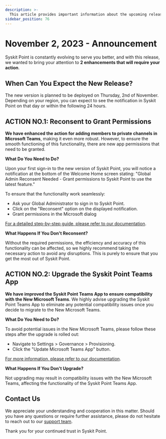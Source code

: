 ```yaml
---
description: >-
  This article provides important information about the upcoming release of Syskit Point Cloud.
sidebar_position: 76
---
```


# November 2, 2023 - Announcement

Syskit Point is constantly evolving to serve you better, and with this release, we wanted to bring your attention to **2 enhancements that will require your action**. 

 
## When Can You Expect the New Release? 
The new version is planned to be deployed on Thursday, 2nd of November. Depending on your region, you can expect to see the notification in Syskit Point on that day or within the following 24 hours. 

## ACTION NO.1: Reconsent to Grant Permissions 
**We have enhanced the action for adding members to private channels in Microsoft Teams**, making it even more robust. However, to ensure the smooth functioning of this functionality, there are new app permissions that need to be granted. 

**What Do You Need to Do?** 

Upon your first sign-in to the new version of Syskit Point, you will notice a notification at the bottom of the Welcome Home screen stating: "Global Admin Reconsent Needed - Grant permissions to Syskit Point to use the latest feature." 

To ensure that the functionality work seamlessly: 
* Ask your Global Administrator to sign in to Syskit Point. 
* Click on the "Reconsent" option on the displayed notification. 
* Grant permissions in the Microsoft dialog  

[For a detailed step-by-step guide, please refer to our documentation](../../requirements/permission-requirements-change-log.md).  

**What Happens If You Don't Reconsent?**

Without the required permissions, the efficiency and accuracy of this functionality can be affected, so we highly recommend taking the necessary action to avoid any disruptions. This is purely to ensure that you get the most out of Syskit Point. 

## ACTION NO.2: Upgrade the Syskit Point Teams App   

**We have improved the Syskit Point Teams App to ensure compatibility with the New Microsoft Teams**. We highly advise upgrading the Syskit Point Teams App to eliminate any potential compatibility issues once you decide to migrate to the New Microsoft Teams. 

**What Do You Need to Do?** 

To avoid potential issues in the New Microsoft Teams, please follow these steps after the upgrade is rolled out: 

* Navigate to Settings > Governance > Provisioning. 
* Click the "Update Microsoft Teams App" button. 

[For more information, please refer to our documentation](../../governance-and-automation/syskit-point-teams-app.md#upgrade-syskit-point-teams-app). 

**What Happens If You Don't Upgrade?**

Not upgrading may result in compatibility issues with the New Microsoft Teams, affecting the functionality of the Syskit Point Teams App. 

## Contact Us

We appreciate your understanding and cooperation in this matter. Should you have any questions or require further assistance, please do not hesitate to reach out to our [support team](https://www.syskit.com/contact-us/). 
 
Thank you for your continued trust in Syskit Point. 